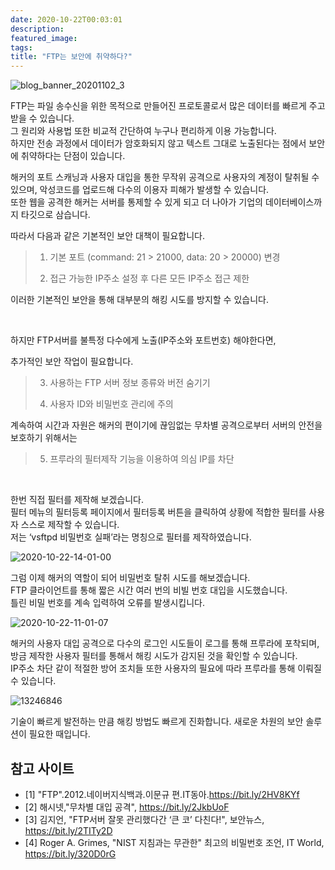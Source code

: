 ```yaml
---
date: 2020-10-22T00:03:01
description: 
featured_image: 
tags: 
title: "FTP는 보안에 취약하다?"
---
```


![blog_banner_20201102_3](https://github.com/user-attachments/assets/ccfcde89-6d0c-44d8-ad98-92dbddceaa80)

FTP는 파일 송수신을 위한 목적으로 만들어진 프로토콜로서 많은 데이터를 빠르게 주고받을 수 있습니다.<br>
그 원리와 사용법 또한 비교적 간단하여 누구나 편리하게 이용 가능합니다.<br>
하지만 전송 과정에서 데이터가 암호화되지 않고 텍스트 그대로 노출된다는 점에서 보안에 취약하다는 단점이 있습니다.<br>

해커의 포트 스캐닝과 사용자 대입을 통한 무작위 공격으로 사용자의 계정이 탈취될 수 있으며, 악성코드를 업로드해 다수의 이용자 피해가 발생할 수 있습니다.<br>
또한 웹을 공격한 해커는 서버를 통제할 수 있게 되고 더 나아가 기업의 데이터베이스까지 타깃으로 삼습니다.
<br>

따라서 다음과 같은 기본적인 보안 대책이 필요합니다.
> 1. 기본 포트 (command: 21 > 21000, data: 20 > 20000) 변경
>    
> 2. 접근 가능한 IP주소 설정 후 다른 모든 IP주소 접근 제한

이러한 기본적인 보안을 통해 대부분의 해킹 시도를 방지할 수 있습니다.

<br>

하지만 FTP서버를 불특정 다수에게 노출(IP주소와 포트번호) 해야한다면,

추가적인 보안 작업이 필요합니다.
> 3. 사용하는 FTP 서버 정보 종류와 버전 숨기기
>
> 4. 사용자 ID와 비밀번호 관리에 주의

계속하여 시간과 자원은 해커의 편이기에 끊임없는 무차별 공격으로부터 서버의 안전을 보호하기 위해서는

> 5. 프루라의 필터제작 기능을 이용하여 의심 IP를 차단

<br>

한번 직접 필터를 제작해 보겠습니다. <br>
필터 메뉴의 필터등록 페이지에서 필터등록 버튼을 클릭하여 상황에 적합한 필터를 사용자 스스로 제작할 수 있습니다. <br>
저는 ‘vsftpd 비밀번호 실패’라는 명칭으로 필터를 제작하였습니다.

![2020-10-22-14-01-00](https://github.com/user-attachments/assets/c138c413-1731-48b7-9d5d-b5aeab3a3865)

그럼 이제 해커의 역할이 되어 비밀번호 탈취 시도를 해보겠습니다. <br>
FTP 클라이언트를 통해 짧은 시간 여러 번의 비빌 번호 대입을 시도했습니다. <br>
틀린 비밀 번호를 계속 입력하여 오류를 발생시킵니다.

![2020-10-22-11-01-07](https://github.com/user-attachments/assets/bc9e7633-6979-4bac-9abd-6e10a122b35c)

해커의 사용자 대입 공격으로 다수의 로그인 시도들이 로그를 통해 프루라에 포착되며, 방금 제작한 사용자 필터를 통해서 해킹 시도가 감지된 것을 확인할 수 있습니다. <br>
IP주소 차단 같이 적절한 방어 조치들 또한 사용자의 필요에 따라 프루라를 통해 이뤄질 수 있습니다.

![13246846](https://github.com/user-attachments/assets/701840ca-3cd0-458c-a6ec-b33374209023)

기술이 빠르게 발전하는 만큼 해킹 방법도 빠르게 진화합니다. 새로운 차원의 보안 솔루션이 필요한 때입니다.

## 참고 사이트
- [1] "FTP".2012.네이버지식백과.이문규 편.IT동아.https://bit.ly/2HV8KYf
- [2] 해시넷,"무차별 대입 공격", https://bit.ly/2JkbUoF
- [3] 김지언, "FTP서버 잘못 관리했다간 ‘큰 코’ 다친다!", 보안뉴스, https://bit.ly/2TITy2D
- [4] Roger A. Grimes, "NIST 지침과는 무관한" 최고의 비밀번호 조언, IT World, https://bit.ly/320D0rG
